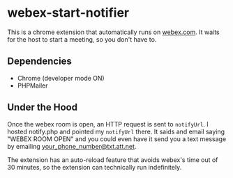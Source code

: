 # webex-start-notifier
This is a chrome extension that automatically runs on [webex.com](http://webex.com). It waits for the host to start a meeting, so you don't have to.

## Dependencies
- Chrome (developer mode ON)
- PHPMailer

## Under the Hood
Once the webex room is open, an HTTP request is sent to `notifyUrl`. I hosted notify.php and pointed my `notifyUrl` there. It saids and email saying "WEBEX ROOM OPEN" and you could even have it send you a text message by emailing <your_phone_number@txt.att.net>.

The extension has an auto-reload feature that avoids webex's time out of 30 minutes, so the extension can technically run indefinitely.